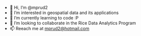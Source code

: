 - 👋 Hi, I’m @mprud2
- 👀 I’m interested in geospatial data and its applications
- 🌱 I’m currently learning to code :P
- 💞️ I’m looking to collaborate in the Rice Data Analytics Program
- 📫 Reeach me at mprud2@hotmail.com
